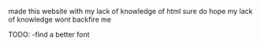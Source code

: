 made this website with my lack of knowledge of html sure do hope my lack of knowledge wont backfire me

TODO:
-find a better font
